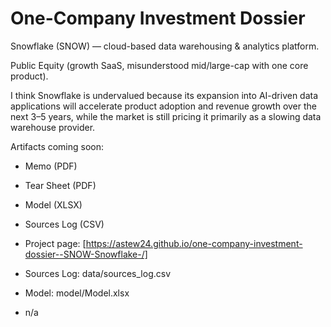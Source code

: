 # One-Company Investment Dossier

Snowflake (SNOW) — cloud-based data warehousing & analytics platform.

Public Equity (growth SaaS, misunderstood mid/large-cap with one core product).

I think Snowflake is undervalued because its expansion into AI-driven data applications will accelerate product adoption and revenue growth over the next 3–5 years, while the market is still pricing it primarily as a slowing data warehouse provider.

Artifacts coming soon:
- Memo (PDF)
- Tear Sheet (PDF)
- Model (XLSX)
- Sources Log (CSV)

- Project page: [https://astew24.github.io/one-company-investment-dossier--SNOW-Snowflake-/]
- Sources Log: data/sources_log.csv
- Model: model/Model.xlsx
- n/a
